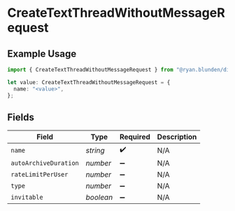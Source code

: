# CreateTextThreadWithoutMessageRequest

## Example Usage

```typescript
import { CreateTextThreadWithoutMessageRequest } from "@ryan.blunden/discord-sdk/models/components";

let value: CreateTextThreadWithoutMessageRequest = {
  name: "<value>",
};
```

## Fields

| Field                 | Type                  | Required              | Description           |
| --------------------- | --------------------- | --------------------- | --------------------- |
| `name`                | *string*              | :heavy_check_mark:    | N/A                   |
| `autoArchiveDuration` | *number*              | :heavy_minus_sign:    | N/A                   |
| `rateLimitPerUser`    | *number*              | :heavy_minus_sign:    | N/A                   |
| `type`                | *number*              | :heavy_minus_sign:    | N/A                   |
| `invitable`           | *boolean*             | :heavy_minus_sign:    | N/A                   |